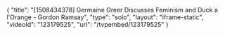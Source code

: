 {
    "title": "[1508434378] Germaine Greer Discusses Feminism and Duck a l'Orange - Gordon Ramsay",
    "type": "solo",
    "layout": "iframe-static",
    "videoId": "123179525",
    "url": "\/tvpembed\/123179525"
}